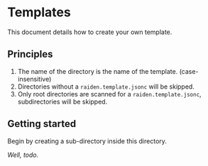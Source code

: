 # Templates
 This document details how to create your own template.

 ## Principles
  1. The name of the directory is the name of the template. (case-insensitive)
  2. Directories without a `raiden.template.jsonc` will be skipped.
  3. Only root directories are scanned for a `raiden.template.jsonc`, subdirectories will be skipped.

 ## Getting started
  Begin by creating a sub-directory inside this directory.

  *Well, todo.*